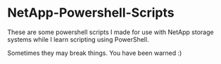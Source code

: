 # NetApp-Powershell-Scripts

These are some powershell scripts I made for use with NetApp storage systems while I learn scripting using PowerShell. 

Sometimes they may break things. You have been warned :)
